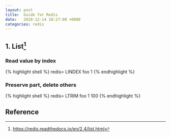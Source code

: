 ```yaml
---
layout: post
title:  Guide for Redis
date:   2018-12-14 10:27:00 +0800
categories: redis
---
```


> 


## 1. List[^1]

### Read value by index

{% highlight shell %}
redis> LINDEX foo 1
{% endhighlight %}


### Preserve part, delete others

{% highlight shell %}
redis> LTRIM foo 1 100
{% endhighlight %}

## Reference
[^1]: https://redis.readthedocs.io/en/2.4/list.html
